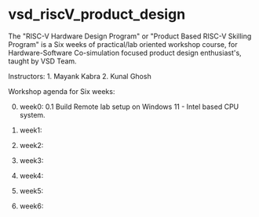 # vsd_riscV_product_design
The "RISC-V Hardware Design Program" or "Product Based RISC-V Skilling Program" is a Six weeks of practical/lab oriented workshop course, for Hardware-Software Co-simulation focused product design enthusiast's, taught by VSD Team.

Instructors:
    1. Mayank Kabra
    2. Kunal Ghosh


Workshop agenda for Six weeks:

0. week0: 
    0.1 Build Remote lab setup on Windows 11 - Intel based CPU system.

1. week1:

2. week2:

3. week3:

4. week4:

5. week5:

6. week6:
